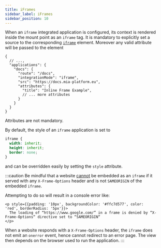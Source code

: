 ```yaml
---
title: iFrames
sidebar_label: iFrames
sidebar_position: 10
---
```


When an `iframe` integrated application is configured, its context is rendered inside the <micro-lc></micro-lc> mount point
as an `iframe` tag. It is mandatory to explicitly set a source to the corresponding
[`iframe`](https://developer.mozilla.org/en-US/docs/Web/HTML/Element/iframe) element. Moreover any valid attribute
will be passed to the element

```json5 title=micro-lc.config.json
{
  // ...,
  "applications": {
    "docs": {
      "route": "/docs",
      "integrationMode": "iframe",
      "src": "https://docs.mia-platform.eu",
      "attributes": {
        "title": "Inline Frame Example",
        // ... more attributes
      }
    }
  }
}
```

Attributes are not mandatory.

By default, the style of an `iframe` application is set to

```css
iframe {
  width: inherit;
  height: inherit;
  border: none;
}
```

and can be overridden easily by setting the `style` attribute.

:::caution
Be mindful that a website [cannot](https://developer.mozilla.org/en-US/docs/Web/HTTP/Headers/X-Frame-Options) be embedded
as an `iframe` if it served with any `X-Frame-Options` header and <micro-lc></micro-lc> is not `SAMEORIGIN` of the embedded `iframe`.

Attempting to do so will result in a console error like:

```mdx-code-block
<p style={{padding: '10px', backgroundColor: '#ffc7d577', color: 'red', borderRadius: '5px'}}>
  The loading of “https://www.google.com/” in a frame is denied by “X-Frame-Options“ directive set to “SAMEORIGIN“
</p>
```

When a website responds with a `X-Frame-Options` header, the `iframe` does not emit an `onerror` event, hence <micro-lc></micro-lc>
cannot redirect to an error page. The view then depends on the browser used to run the application.
:::
